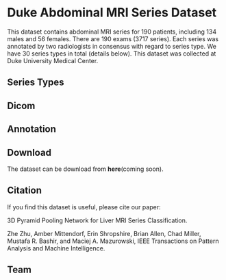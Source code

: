 # Duke Abdominal MRI Series Dataset
This dataset contains abdominal MRI series for 190 patients, including 134 males and 56 females. There are 190 exams (3717 series). Each series was annotated by two radiologists in consensus with regard to series type. We have 30 series types in total (details below). This dataset was collected at Duke University Medical Center. 

## Series Types

## Dicom

## Annotation

## Download
The dataset can be download from **here**(coming soon).

## Citation
If you find this dataset is useful, please cite our paper:

3D Pyramid Pooling Network for Liver MRI Series Classification.

Zhe Zhu, Amber Mittendorf, Erin Shropshire, Brian Allen, Chad Miller, Mustafa R. Bashir, and Maciej A. Mazurowski, 
IEEE Transactions on Pattern Analysis and Machine Intelligence.

## Team
